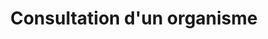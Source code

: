 ---
title: Consultation d'un organisme
description: Lecture du contenu des communautés via leur organisme de rattachement
mermaid: true
layout: layouts/parent.njk
eleventyNavigation:
    key: Consultation d'un organisme
    parent: Espaces de travail
    order: 2
    nav: guides-developpeur
---
